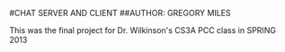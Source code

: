 #CHAT SERVER AND CLIENT
##AUTHOR: GREGORY MILES

This was the final project for Dr. Wilkinson's CS3A PCC class in SPRING 2013